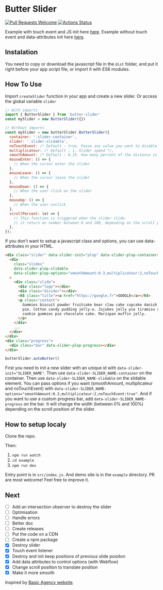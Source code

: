 # Butter Slider

[![Pull Requests Welcome](https://img.shields.io/badge/PRs-welcome-brightgreen.svg?style=flat)](http://makeapullrequest.com)
[![Actions Status](https://github.com/armandsalle/Slider/workflows/Build/badge.svg)](https://github.com/armandsalle/Slider/actions)

Example with touch event and JS init here [here](https://slider-drag.netlify.app/).
Example without touch event and data-attributes init here [here](https://slider-drag.netlify.app/example-1.html).

## Instalation

You need to copy or download the javascript file in the `dist` folder, and put it right before your app script file, or import it with ES6 modules.

## How To Use

Import `createSlider` function in your app and create a new slider. Or access the global variable `slider`

```javascript
// With imports
import { ButterSlider } from 'butter-slider'
const mySlider = new ButterSlider({})

// Without imports
const mySlider = new butterSlider.ButterSlider({
  container: '.slider-container',
  slider: '.slider-slidable',
  noTouchEvent: /* Default : true. Passe any value you want to disable the sldier on touch screen*/,
  multiplicateur: /* Default : 1. Slider speed */,
  smoothAmount: /* Default : 0.15. How many percent of the distance is use in the LERP function */,
  mouseEnter: () => {
    // When the cursor enter the slider
  },
  mouseLeave: () => {
    // When the cursor leave the slider
  },
  mouseDown: () => {
    // When the user click on the slider
  },
  mouseUp: () => {
    // When the user unclick
  },
  scrollPercent: (e) => {
    // This function is triggered when the slider slide.
    // it return an number between 0 and 100, depending on the scroll position
  },
});
```

If you don't want to setup a javascript class and options, you can use data-attributes in your HTML.

```html
<div class="slider" data-slider-init="plop" data-slider-plop-container>
  <div
    class="slides"
    data-slider-plop-slidable
    data-slider-plop-options="smoothAmount:0.3,multiplicateur:2,noTouchEvent:true"
  >
    <div class="slide">
      <div class="logo"></div>
      <div class="divider"></div>
      <h5 class="title"><a href="https://google.fr">GOOGLE</a></h5>
      <p class="content">
        Gummies biscuit powder fruitcake bear claw cake cupcake danish apple
        pie. Cotton candy pudding jelly-o. Jujubes jelly pie tiramisu cake
        cookie gummies pie chocolate cake. Marzipan muffin jelly.
      </p>
    </div>
    ...
  </div>
</div>
<div class="progress">
  <div class="bar" data-slider-plop-progress></div>
</div>
```

```javascript
butterSlider.autoButter()
```

First you need to init a new slider with an unique id with `data-slider-init="SLIDER_NAME"`. Then use `data-slider-SLIDER_NAME-container` on the container. Then use `data-slider-SLIDER_NAME-slidable` on the slidable element. You can pass options if you want (smoothAmount, multiplicateur and noTouchEvent) with `data-slider-SLIDER_NAME-options="smoothAmount:0.3,multiplicateur:2,noTouchEvent:true"`. And if you want tu use a custom progress bar, add `data-slider-SLIDER_NAME-progress` on the bar. It will change the width (between 0% and 100%) depending on the scroll position of the slider.

## How to setup localy

Clone the repo.

Then:

1. `npm run watch`
2. `cd example`
3. `npm run dev`

Entry point is in `src/index.js`. And demo site is in the `example` directory.
PR are most welcome! Feel free to improve it.

## Next

- [ ] Add an intersection observer to destroy the slider
- [ ] Optimisation
- [ ] Handle errors
- [ ] Better doc
- [ ] Create releases
- [ ] Put the code on a CDN
- [ ] Create a npm package
- [x] Destroy slider
- [x] Touch event listener
- [x] Destroy and init keep positions of previous slide poisiton
- [x] Add data attributes to control options (with Webflow)
- [x] Change scroll position to translate position
- [x] Make it more smooth

Inspired by [Basic Agency website](https://basicagency.com/).
